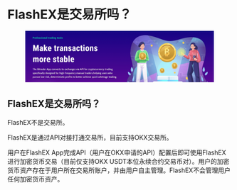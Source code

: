 # FlashEX是交易所吗？

<figure><img src="../../.gitbook/assets/1180948.png" alt=""><figcaption></figcaption></figure>

## FlashEX是交易所吗？

FlashEX不是交易所。

FlashEX是通过API对接打通交易所，目前支持OKX交易所。

用户在FlashEX App完成API（用户在OKX申请的API）配置后即可使用FlashEX进行加密货币交易（目前仅支持OKX USDT本位永续合约交易币对）。用户的加密货币资产存在于用户所在交易所账户，并由用户自主管理。FlashEX不会管理用户任何加密货币资产。
